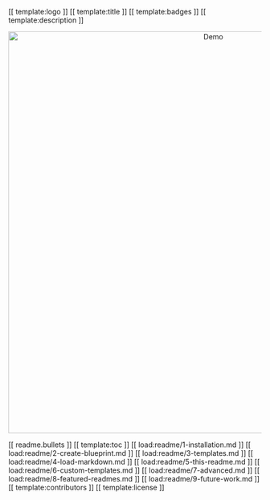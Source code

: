 [[ template:logo ]]
[[ template:title ]]
[[ template:badges ]]
[[ template:description ]]

<p align="center">
  <img src="https://raw.githubusercontent.com/andreasbm/readme/master/assets/demo.gif" alt="Demo" width="800" />
</p>

[[ readme.bullets ]]
[[ template:toc ]]
[[ load:readme/1-installation.md ]]
[[ load:readme/2-create-blueprint.md ]]
[[ load:readme/3-templates.md ]]
[[ load:readme/4-load-markdown.md ]]
[[ load:readme/5-this-readme.md ]]
[[ load:readme/6-custom-templates.md ]]
[[ load:readme/7-advanced.md ]]
[[ load:readme/8-featured-readmes.md ]]
[[ load:readme/9-future-work.md ]]
[[ template:contributors ]]
[[ template:license ]]